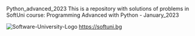 Python_advanced_2023
This is a repository with solutions of problems in SoftUni course: Programming Advanced with Python - January_2023

![Software-University-Logo](https://user-images.githubusercontent.com/114501449/192723518-5e02d953-c626-4adf-a895-3659066cbcb6.png)
 https://softuni.bg
